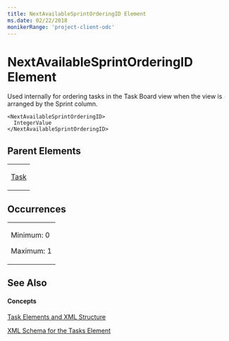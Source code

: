 ```yaml
---
title: NextAvailableSprintOrderingID Element
ms.date: 02/22/2018
monikerRange: 'project-client-odc'
---
```


# NextAvailableSprintOrderingID Element




Used internally for ordering tasks in the Task Board view when the view is arranged by the Sprint column.

    <NextAvailableSprintOrderingID>
      IntegerValue
    </NextAvailableSprintOrderingID>

## Parent Elements

<table>
<colgroup>
<col style="width: 100%" />
</colgroup>
<tbody>
<tr class="odd">
<td><p><a href="task-element.md">Task</a></p></td>
</tr>
</tbody>
</table>

## Occurrences

<table>
<colgroup>
<col style="width: 100%" />
</colgroup>
<tbody>
<tr class="odd">
<td><p>Minimum: 0</p>
<p>Maximum: 1</p></td>
</tr>
</tbody>
</table>

## See Also

#### Concepts

[Task Elements and XML Structure](task-elements-and-xml-structure.md)

[XML Schema for the Tasks Element](xml-schema-for-the-tasks-element.md)

